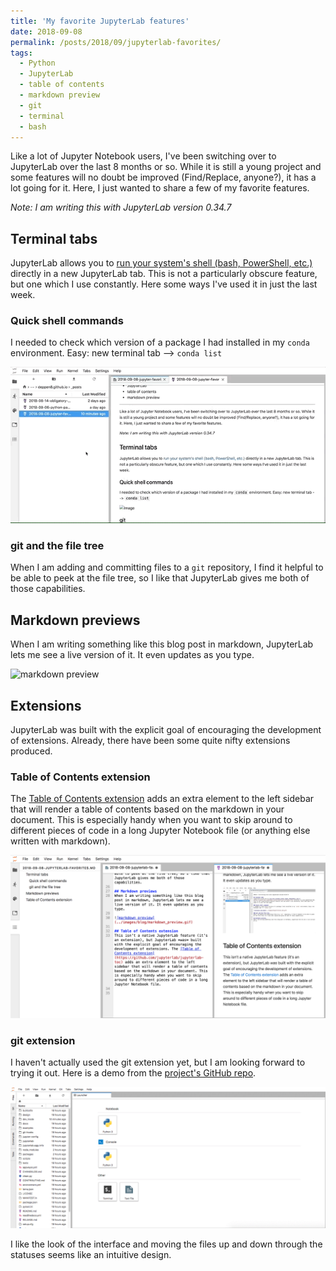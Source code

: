 ```yaml
---
title: 'My favorite JupyterLab features'
date: 2018-09-08
permalink: /posts/2018/09/jupyterlab-favorites/
tags:
  - Python
  - JupyterLab
  - table of contents
  - markdown preview
  - git
  - terminal
  - bash
---
```


Like a lot of Jupyter Notebook users, I've been switching over to JupyterLab over the last 8 months or so. While it is still a young project and some features will no doubt be improved (Find/Replace, anyone?), it has a lot going for it. Here, I just wanted to share a few of my favorite features.

*Note: I am writing this with JupyterLab version 0.34.7*

## Terminal tabs
JupyterLab allows you to [run your system's shell (bash, PowerShell, etc.)](https://jupyterlab.readthedocs.io/en/stable/user/terminal.html) directly in a new JupyterLab tab. This is not a particularly obscure feature, but one which I use constantly. Here some ways I've used it in just the last week.

### Quick shell commands
I needed to check which version of a package I had installed in my `conda` environment. Easy: new terminal tab --> `conda list`

![terminal tab demo](/images/blog/terminal_tab.gif)

### git and the file tree
When I am adding and committing files to a `git` repository, I find it helpful to be able to peek at the file tree, so I like that JupyterLab gives me both of those capabilities.

## Markdown previews
When I am writing something like this blog post in markdown, JupyterLab lets me see a live version of it. It even updates as you type.

![markdown preview](/images/blog/markdown_preview.gif)

## Extensions
JupyterLab was built with the explicit goal of encouraging the development of extensions. Already, there have been some quite nifty extensions produced.

### Table of Contents extension
The [Table of Contents extension](https://github.com/jupyterlab/jupyterlab-toc) adds an extra element to the left sidebar that will render a table of contents based on the markdown in your document. This is especially handy when you want to skip around to different pieces of code in a long Jupyter Notebook file (or anything else written with markdown).

![TOC example](/images/blog/toc_example.png)

### git extension
I haven't actually used the git extension yet, but I am looking forward to trying it out. Here is a demo from the [project's GitHub repo](https://github.com/jupyterlab/jupyterlab-git).

![git extension](/images/blog/git_extension.gif)

I like the look of the interface and moving the files up and down through the statuses seems like an intuitive design.